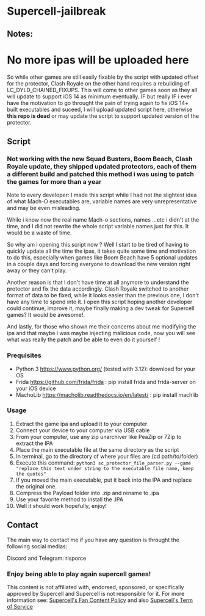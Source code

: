 # Supercell-jailbreak

## Notes: ##
# **No more ipas will be uploaded here**

So while other games are still easily fixable by the script with updated offset for the protector, Clash Royale on the other hand requires a rebuilding of LC_DYLD_CHAINED_FIXUPS. This will come to other games soon as they all will update to support iOS 14 as minimum eventually. IF but really IF i ever have the motivation to go throught the pain of trying again to fix iOS 14+ built executables and suceed, I will upload updated script here, otherwise **this repo is dead** or may update the script to support updated version of the protector.

## Script ##
### **Not working with the new Squad Busters, Boom Beach, Clash Royale update, they shipped updated protectors, each of them a different build and patched this method i was using to patch the games for more than a year**

Note to every developer: I made this script while I had not the slightest idea of what Mach-O executables are, variable names are very unrepresentative and may be even misleading.

While i know now the real name Mach-o sections, names ...etc i didn't at the time, and I did not rewrite the whole script variable names just for this. It would be a waste of time.

So why am i opening this script now ? Well I start to be tired of having to quickly update all the time the ipas, it takes quite some time and motivation to do this, especially when games like Boom Beach have 5 optional updates in a couple days and forcing everyone to download the new version right away or they can't play.

Another reason is that I don't have time at all anymore to understand the protector and fix the data accordingly. Clash Royale switched to another format of data to be fixed, while it looks easier than the previous one, I don't have any time to spend into it. I open this script hoping another developer could continue, improve it, maybe finally making a dev tweak for Supercell games? It would be awesome!.

And lastly, for those who shown me their concerns about me modifying the ipa and that maybe i was maybe injecting malicious code, now you will see what was really the patch and be able to even do it yourself !


  ### Prequisites  
  -  Python 3 https://www.python.org/ (tested with 3.12): download for your OS 
  -  Frida https://github.com/frida/frida : pip install frida and frida-server on your iOS device
  -  MachoLib https://macholib.readthedocs.io/en/latest/ : pip install machlib

  ### Usage
  1. Extract the game ipa and upload it to your computer
  2. Connect your device to your computer via USB cable
  3. From your computer, use any zip unarchiver like PeaZip or 7Zip to extract the IPA
  4. Place the main executable file at the same directory as the script
  5. In terminal, go to the directory of where your files are (cd path/to/folder)
  6. Execute this command: `python3 sc_protector_file_parser.py --game "replace this text under string to the executable file name, keep the quotes"`
  7. If you moved the main executable, put it back into the IPA and replace the original one.
  8. Compress the Payload folder into .zip and rename to .ipa
  9. Use your favorite method to install the .IPA
  10. Well it should work hopefully, enjoy!

## Contact ##
The main way to contact me if you have any question is throught the following social medias:

Discord and Telegram: risporce

### Enjoy being able to play again supercell games! ###
This content is not affiliated with, endorsed, sponsored, or specifically approved by Supercell and Supercell is not responsible for it. For more information see: [Supercell's Fan Content Policy](https://supercell.com/en/fan-content-policy/) and also [Supercell's Term of Service](https://supercell.com/en/terms-of-service/)
